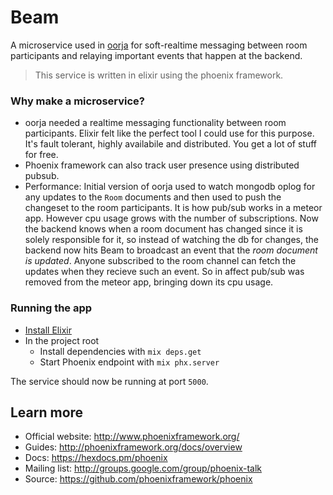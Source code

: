 # Beam
A microservice used in [oorja](https://github.com/akshayKMR/oorja) for soft-realtime messaging between room participants and relaying important events that happen at the backend.

> This service is written in elixir using the phoenix framework.

### Why make a microservice?
- oorja needed a realtime messaging functionality between room participants. Elixir felt like the perfect tool I could use for this purpose. It's fault tolerant, highly availabile and distributed. You get a lot of stuff for free.
- Phoenix framework can also track user presence using distributed pubsub.
- Performance: Initial version of oorja used to watch mongodb oplog for any updates to the `Room` documents and then used to push the changeset to the room participants. It is how pub/sub works in a meteor app. However cpu usage grows with the number of subscriptions. Now the backend knows when a room document has changed since it is solely responsible for it, so instead of watching the db for changes, the backend now hits Beam to broadcast an event that the *room document is updated*. Anyone subscribed to the room channel can fetch the updates when they recieve such an event. So in affect pub/sub was removed from the meteor app, bringing down its cpu usage.


### Running the app
- [Install Elixir](https://elixir-lang.org/install.html)
- In the project root
  - Install dependencies with `mix deps.get`
  - Start Phoenix endpoint with `mix phx.server`

The service should now be running at port `5000`.

  

## Learn more

  * Official website: http://www.phoenixframework.org/
  * Guides: http://phoenixframework.org/docs/overview
  * Docs: https://hexdocs.pm/phoenix
  * Mailing list: http://groups.google.com/group/phoenix-talk
  * Source: https://github.com/phoenixframework/phoenix
